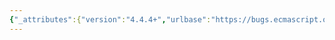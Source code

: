 ```yaml
---
{"_attributes":{"version":"4.4.4+","urlbase":"https://bugs.ecmascript.org/","maintainer":"dherman@mozilla.com"},"bug":{"bug_id":772,"creation_ts":"2012-10-09 14:29:00 -0700","short_desc":"Introduce additional date/time formats to the spec for DateTimeFormat object","delta_ts":"2012-10-16 15:10:52 -0700","product":"Internationalization - ECMA-402","component":"Specification","version":"Edition 2.0 proposals","rep_platform":"All","op_sys":"All","bug_status":"CONFIRMED","bug_severity":"enhancement","everconfirmed":true,"reporter":{"uid":"cira","name":"Nebojša Ćirić"},"assigned_to":{"uid":"ecmascriptbugs","name":"Norbert"},"long_desc":{"commentid":1907,"comment_count":0,"who":{"uid":"cira","name":"Nebojša Ćirić"},"bug_when":"2012-10-09 14:29:48 -0700","thetext":"We currently require only 7 date/time patterns in the spec. We should extend that list to make expectations more stable.\n\nDecision is to wait and see what the user feedback is."}}}
---
```

